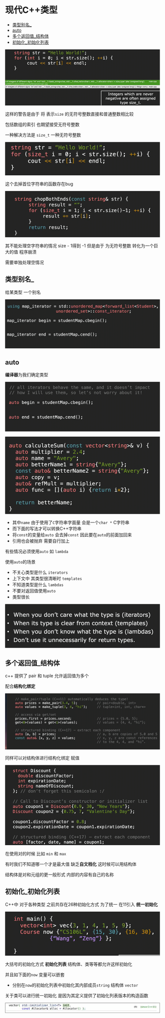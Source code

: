 # 现代C++类型
 
* [类型别名_](#类型别名_)
* [auto](#auto)
* [多个返回值_结构体](#多个返回值_结构体)
* [初始化_初始化列表](#初始化_初始化列表)

![](img/28c8069f.png)

这样的警告是由于 将 表示`size` 的无符号整数直接和普通整数相比较

包括数组的索引 也期望接受无符号整数

一种解决方法是 `size_t` 一种无符号整数

![](img/1674ab2b.png)

这个去掉首位字符串的函数存在bug

![](img/23ddc5aa.png)

其不能处理空字符串的情况 size - 1得到 -1 但是由于 为无符号整数 转化为一个巨大的值 程序崩溃

需要单独处理空情况

## 类型别名_

给某类型 一个别名

![](img/09677580.png)

## auto

**编译器**为我们确定类型

![](img/e7b892cf.png)

![](img/8cc654a1.png)

* 其中`name` 由于使用了`C`字符串字面量 会是一个`char *` C字符串
* 而下面的写法才可以转换C++字符串
* 将`const`的变量给`auto` 会去掉`const` 因此要在`auto`的前面加回来
* 引用也会被抛弃 需要自行加上

有些情况必须使用`auto` 如 `lambda`

使用`auto`的场景

* 不关心类型是什么 `iterators`
* 上下文中 其类型很清晰时 `templates`
* 不知道类型是什么 `lambdas` 
* 不要对返回值使用`auto`
* 类型很长

![](img/9c2053d3.png)

## 多个返回值_结构体

c++ 提供了 pair 和 tuple 允许返回值为多个

配合**结构化绑定**

![](img/657ac2ca.png)

同样可以对结构体进行结构化绑定 赋值

![](img/603d2b53.png)

在使用对的时候 比如 `min` 和 `max` 

有时我们不知道哪一个才是最大值 缺乏**自文档化** 这时候可以用结构体

结构体是对和元组的更一般形式 内部的内容有自己的名称

## 初始化_初始化列表

C++中 对于各种类型 之前共存在26种初始化方式 为了统一 在11引入 **统一初始化**

![](img/18f2bf1c.png)

大括号的初始化方式 **初始化列表** 结构体、类等等都允许这样初始化

并且如下面的`now` 变量可以嵌套

* 分别在`now`的初始化列表中初始化其内部成员`string` 结构体 `vector`

关于类可以进行统一初始化 是因为其定义提供了初始化列表版本的构造函数

![](img/9f718666.png)
